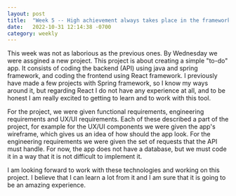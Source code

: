 ```yaml
---
layout: post
title:  "Week 5 -- High achievement always takes place in the framework of high expectation."
date:   2022-10-31 12:14:38 -0700
category: weekly
---
```


This week was not as laborious as the previous ones. By Wednesday we were assgined a new project. This project is about creating a simple "to-do" app. It consists of coding the backend (API) using java and spring framework, and coding the frontend using React framework. I previously have made a few projects with Spring framework, so I know my ways around it, but regarding React I do not have any experience at all, and to be honest I am really excited to getting to learn and to work with this tool.

For the project, we were given functional requirements, engineering requirements and UX/UI requirements. Each of these described a part of the project, for example for the UX/UI components we were given the app's wireframe, which gives us an idea of how should the app look. For the engineering requirements we were given the set of requests that the API must handle. For now, the app does not have a database, but we must code it in a way that it is not difficult to implement it.

I am looking forward to work with these technologies and working on this project. I believe that I can learn a lot from it and I am sure that it is going to be an amazing experience.  